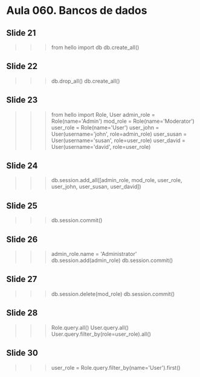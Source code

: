 # Aula 060. Bancos de dados

## Slide 21
>>> from hello import db
>>> db.create_all()

## Slide 22
>>> db.drop_all()
>>> db.create_all()

## Slide 23
>>> from hello import Role, User
>>> admin_role = Role(name='Admin')
>>> mod_role = Role(name='Moderator')
>>> user_role = Role(name='User')
>>> user_john = User(username='john', role=admin_role)
>>> user_susan = User(username='susan', role=user_role)
>>> user_david = User(username='david', role=user_role)

## Slide 24
>>> db.session.add_all([admin_role, mod_role, user_role, user_john, user_susan, user_david])

## Slide 25
>>> db.session.commit()

## Slide 26
>>> admin_role.name = 'Administrator'
>>> db.session.add(admin_role)
>>> db.session.commit()

## Slide 27
>>> db.session.delete(mod_role)
>>> db.session.commit()

## Slide 28
>>> Role.query.all()
>>> User.query.all()
>>> User.query.filter_by(role=user_role).all()

## Slide 30
>>> user_role = Role.query.filter_by(name='User').first()
